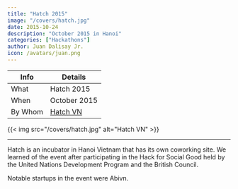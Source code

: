 ```yaml
---
title: "Hatch 2015"
image: "/covers/hatch.jpg"
date: 2015-10-24
description: "October 2015 in Hanoi"
categories: ["Hackathons"]
author: Juan Dalisay Jr.
icon: /avatars/juan.png
---
```



Info | Details 
--- | ---
What | Hatch 2015
When | October 2015
By Whom | [Hatch VN](https://www.hatch.vn)

{{< img src="/covers/hatch.jpg" alt="Hatch VN" >}}

---


Hatch is an incubator in Hanoi Vietnam that has its own coworking site. We learned of the event after participating in the Hack for Social Good held by the United Nations Development Program  and the British Council. 

Notable startups in the event were Abivn. 
